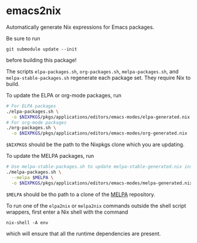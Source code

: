 # emacs2nix

Automatically generate Nix expressions for Emacs packages.

Be sure to run
```
git submodule update --init
```
before building this package!

The scripts `elpa-packages.sh`, `org-packages.sh`, `melpa-packages.sh`, and
`melpa-stable-packages.sh` regenerate each package set. They require
Nix to build. 

To update the ELPA or org-mode packages, run
```.bash
# For ELPA packages
./elpa-packages.sh \
  -o $NIXPKGS/pkgs/applications/editors/emacs-modes/elpa-generated.nix
# For org-mode packages
./org-packages.sh \
  -o $NIXPKGS/pkgs/applications/editors/emacs-modes/org-generated.nix
```
`$NIXPKGS` should be the path to the Nixpkgs clone which you are updating.

To update the MELPA packages, run
```.bash
# Use melpa-stable-packages.sh to update melpa-stable-generated.nix instead
./melpa-packages.sh \
  --melpa $MELPA \
  -o $NIXPKGS/pkgs/applications/editors/emacs-modes/melpa-generated.nix
```
`$MELPA` should be tho path to a clone of the [MELPA](https://github.com/milkypostman/melpa)
repository.

To run one of the `elpa2nix` or `melpa2nix` commands outside the shell script
wrappers, first enter a Nix shell with the command
```
nix-shell -A env
```
which will ensure that all the runtime dependencies are present.
